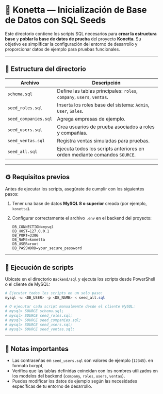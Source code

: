 
# 🧩 Konetta — Inicialización de Base de Datos con SQL Seeds

Este directorio contiene los scripts SQL necesarios para **crear la estructura base** y **poblar la base de datos de prueba** del proyecto **Konetta**. Su objetivo es simplificar la configuración del entorno de desarrollo y proporcionar datos de ejemplo para pruebas funcionales.

---

## 📁 Estructura del directorio

| Archivo             | Descripción                                                                 |
|---------------------|------------------------------------------------------------------------------|
| `schema.sql`        | Define las tablas principales: `roles`, `company`, `users`, `ventas`.       |
| `seed_roles.sql`    | Inserta los roles base del sistema: `Admin`, `User`, `Sales`.               |
| `seed_companies.sql`| Agrega empresas de ejemplo.                                                  |
| `seed_users.sql`    | Crea usuarios de prueba asociados a roles y compañías.                      |
| `seed_ventas.sql`   | Registra ventas simuladas para pruebas.                                     |
| `seed_all.sql`      | Ejecuta todos los scripts anteriores en orden mediante comandos `SOURCE`.   |

---

## ⚙️ Requisitos previos

Antes de ejecutar los scripts, asegúrate de cumplir con los siguientes pasos:

1. Tener una base de datos **MySQL 8 o superior** creada (por ejemplo, `konetta`).
2. Configurar correctamente el archivo `.env` en el backend del proyecto:

   ```env
   DB_CONNECTION=mysql
   DB_HOST=127.0.0.1
   DB_PORT=3306
   DB_NAME=konetta
   DB_USER=root
   DB_PASSWORD=your_secure_password
   ```

---

## 🚀 Ejecución de scripts

Ubícate en el directorio `Backend/sql` y ejecuta los scripts desde PowerShell o el cliente de MySQL:

```powershell
# Ejecutar todos los scripts en un solo paso:
mysql -u <DB_USER> -p <DB_NAME> < seed_all.sql

# O ejecutar cada script manualmente desde el cliente MySQL:
# mysql> SOURCE schema.sql;
# mysql> SOURCE seed_roles.sql;
# mysql> SOURCE seed_companies.sql;
# mysql> SOURCE seed_users.sql;
# mysql> SOURCE seed_ventas.sql;
```

---

## 📝 Notas importantes

- Las contraseñas en `seed_users.sql` son valores de ejemplo (`12345`). en formato bcrypt, 
- Verifica que las tablas definidas coincidan con los nombres utilizados en los modelos del backend (`company`, `roles`, `users`, `ventas`).
- Puedes modificar los datos de ejemplo según las necesidades específicas de tu entorno de desarrollo.


